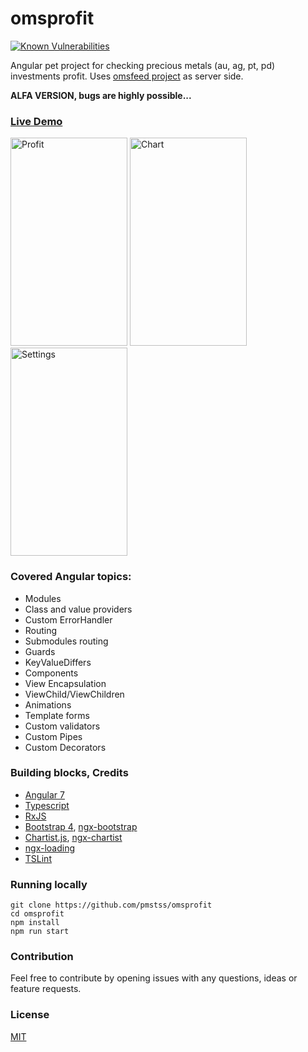# omsprofit
[![Known Vulnerabilities](https://snyk.io/test/github/pmstss/omsprofit/badge.svg?targetFile=package.json)](https://snyk.io/test/github/pmstss/omsprofit?targetFile=package.json)

Angular pet project for checking precious metals (au, ag, pt, pd) investments profit.
Uses [omsfeed project](https://github.com/pmstss/omsfeed) as server side.

**ALFA VERSION, bugs are highly possible...**

### [Live Demo](https://omsprofit.herokuapp.com/)

<div>
<img src="https://user-images.githubusercontent.com/12969334/50033345-34ad7780-0009-11e9-9259-3387b7884886.jpg" width="187" height="333" alt="Profit"/>    
<img src="https://user-images.githubusercontent.com/12969334/50033344-34ad7780-0009-11e9-9717-764531acce6c.jpg" width="187" height="333" alt="Chart"/>
<img src="https://user-images.githubusercontent.com/12969334/50033346-34ad7780-0009-11e9-8429-d71a01740372.jpg" width="187" height="333" alt="Settings"/>    
</div>    


### Covered Angular topics:
* Modules
* Class and value providers
* Custom ErrorHandler
* Routing
* Submodules routing
* Guards
* KeyValueDiffers
* Components
* View Encapsulation
* ViewChild/ViewChildren
* Animations
* Template forms
* Custom validators
* Custom Pipes
* Custom Decorators

### Building blocks, Credits

* [Angular 7](https://github.com/angular/angular)
* [Typescript](https://github.com/Microsoft/TypeScript)
* [RxJS](https://github.com/ReactiveX/rxjs)
* [Bootstrap 4](https://github.com/twbs/bootstrap), [ngx-bootstrap](https://github.com/valor-software/ngx-bootstrap)
* [Chartist.js](https://github.com/gionkunz/chartist-js), [ngx-chartist](https://github.com/affilnost/ngx-chartist)
* [ngx-loading](https://github.com/Zak-C/ngx-loading)
* [TSLint](https://github.com/palantir/tslint)

### Running locally

    git clone https://github.com/pmstss/omsprofit
    cd omsprofit
    npm install
    npm run start

### Contribution
Feel free to contribute by opening issues with any questions, ideas or feature requests.

### License
  [MIT](LICENSE)

